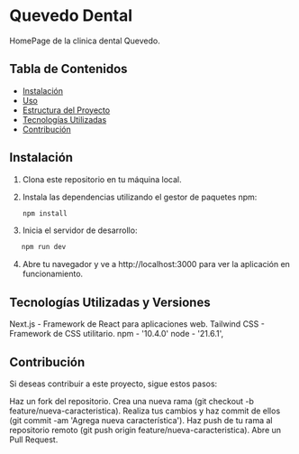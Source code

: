 # Quevedo Dental

HomePage de la clinica dental Quevedo.

## Tabla de Contenidos

- [Instalación](#instalación)
- [Uso](#uso)
- [Estructura del Proyecto](#estructura-del-proyecto)
- [Tecnologías Utilizadas](#tecnologías-utilizadas)
- [Contribución](#contribución)


## Instalación

1. Clona este repositorio en tu máquina local.
2. Instala las dependencias utilizando el gestor de paquetes npm:

   ```bash
   npm install
3. Inicia el servidor de desarrollo:
```bash
   npm run dev
```
4. Abre tu navegador y ve a http://localhost:3000 para ver la aplicación en funcionamiento.

## Tecnologías Utilizadas y Versiones

Next.js - Framework de React para aplicaciones web.
Tailwind CSS - Framework de CSS utilitario.
npm - '10.4.0'
node - '21.6.1',

## Contribución
Si deseas contribuir a este proyecto, sigue estos pasos:

Haz un fork del repositorio.
Crea una nueva rama (git checkout -b feature/nueva-caracteristica).
Realiza tus cambios y haz commit de ellos (git commit -am 'Agrega nueva característica').
Haz push de tu rama al repositorio remoto (git push origin feature/nueva-caracteristica).
Abre un Pull Request.
